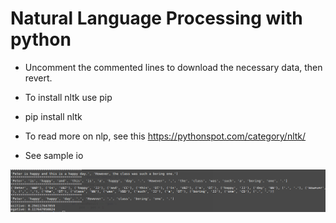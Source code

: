 # Natural Language Processing with python
* Uncomment the commented lines to download the necessary data, then revert.
* To install nltk use pip
* pip install nltk
* To read more on nlp, see this https://pythonspot.com/category/nltk/ 

* See sample io 

![alt text](https://github.com/msomi22/pynlp/blob/master/nlp_output.png)  


